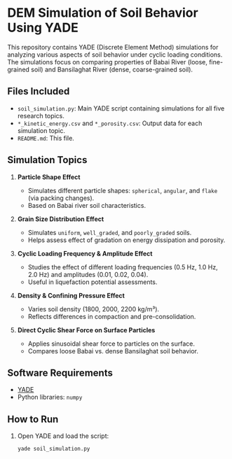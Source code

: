 # DEM Simulation of Soil Behavior Using YADE

This repository contains YADE (Discrete Element Method) simulations for analyzing various aspects of soil behavior under cyclic loading conditions. The simulations focus on comparing properties of Babai River (loose, fine-grained soil) and Bansilaghat River (dense, coarse-grained soil).

##  Files Included
- `soil_simulation.py`: Main YADE script containing simulations for all five research topics.
- `*_kinetic_energy.csv` and `*_porosity.csv`: Output data for each simulation topic.
- `README.md`: This file.

## Simulation Topics

1. **Particle Shape Effect**  
   - Simulates different particle shapes: `spherical`, `angular`, and `flake` (via packing changes).
   - Based on Babai river soil characteristics.

2. **Grain Size Distribution Effect**  
   - Simulates `uniform`, `well_graded`, and `poorly_graded` soils.
   - Helps assess effect of gradation on energy dissipation and porosity.

3. **Cyclic Loading Frequency & Amplitude Effect**  
   - Studies the effect of different loading frequencies (0.5 Hz, 1.0 Hz, 2.0 Hz) and amplitudes (0.01, 0.02, 0.04).
   - Useful in liquefaction potential assessments.

4. **Density & Confining Pressure Effect**  
   - Varies soil density (1800, 2000, 2200 kg/m³).
   - Reflects differences in compaction and pre-consolidation.

5. **Direct Cyclic Shear Force on Surface Particles**  
   - Applies sinusoidal shear force to particles on the surface.
   - Compares loose Babai vs. dense Bansilaghat soil behavior.

## Software Requirements
- [YADE](https://yade-dem.org/)
- Python libraries: `numpy`

##  How to Run
1. Open YADE and load the script:
   ```bash
   yade soil_simulation.py
